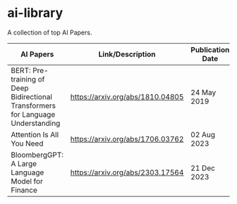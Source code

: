 # ai-library
A collection of top AI Papers.  

|AI Papers| Link/Description |Publication Date|
| ------- | ----------- | --------------------|
|BERT: Pre-training of Deep Bidirectional Transformers for Language Understanding| https://arxiv.org/abs/1810.04805 | 24 May 2019|
|Attention Is All You Need| https://arxiv.org/abs/1706.03762| 02 Aug 2023|
|BloombergGPT: A Large Language Model for Finance| https://arxiv.org/abs/2303.17564 | 21 Dec 2023|

